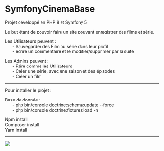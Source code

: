# SymfonyCinemaBase

Projet développé en PHP 8 et Symfony 5 

Le but étant de pouvoir faire un site pouvant enregistrer des films et série.

Les Utilisateurs peuvent : <br>
&nbsp;&nbsp;&nbsp;&nbsp;&nbsp;&nbsp;- Sauvegarder des Film ou série dans leur profil <br>
&nbsp;&nbsp;&nbsp;&nbsp;&nbsp;&nbsp;- écrire un commentaire et le modifier/supprimer par la suite
 
Les Admins peuvent :  <br>
&nbsp;&nbsp;&nbsp;&nbsp;&nbsp;&nbsp;- Faire comme les Utilisateurs <br>
&nbsp;&nbsp;&nbsp;&nbsp;&nbsp;&nbsp;- Créer une série, avec une saison et des épisodes <br>
&nbsp;&nbsp;&nbsp;&nbsp;&nbsp;&nbsp;- Créer un film

---

Pour installer le projet : 

Base de donnée :<br>
&nbsp;&nbsp;&nbsp;&nbsp;&nbsp;&nbsp;- php bin/console doctrine:schema:update --force <br>
&nbsp;&nbsp;&nbsp;&nbsp;&nbsp;&nbsp;- php bin/console doctrine:fixtures:load -n <br>

Npm install <br>
Composer install <br>
Yarn install <br>

---

![](https://resize-elle.ladmedia.fr/rcrop/1024,1024/img/var/plain_site/storage/images/elle-a-table/les-dossiers-de-la-redaction/news-de-la-redaction/connaissez-vous-le-pop-corn-a-l-apero-2690877/46815249-1-fre-FR/Connaissez-vous-le-pop-corn-a-l-apero.jpg)